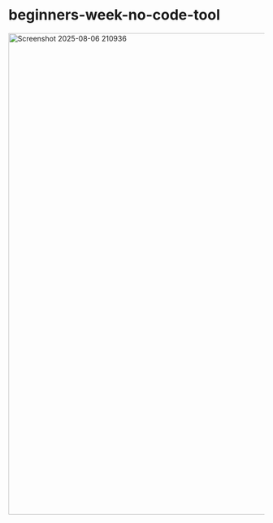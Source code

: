 # beginners-week-no-code-tool
<img width="1903" height="947" alt="Screenshot 2025-08-06 210936" src="https://github.com/user-attachments/assets/e2f9cf0a-eef8-4304-be7c-4a092c8a8753" />
